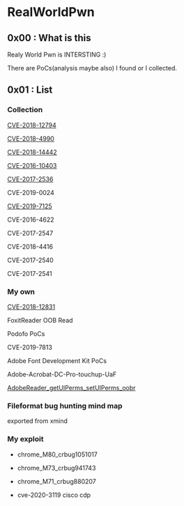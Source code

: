 # RealWorldPwn



## 0x00 : What is this

Realy World Pwn is INTERSTING :) 

There are PoCs(analysis maybe also) I found or I collected.

## 0x01 : List



### Collection

[CVE-2018-12794](https://github.com/o0xmuhe/RealWroldPwn/tree/master/CVE-2018-12794)

[CVE-2018-4990](https://github.com/o0xmuhe/RealWorldPwn/tree/master/CVE-2018-4990)

[CVE-2018-14442](https://github.com/o0xmuhe/RealWorldPwn/tree/master/CVE-2018-14442)

[CVE-2016-10403]((https://github.com/o0xmuhe/RealWorldPwn/tree/master/CVE-2016-10403))

[CVE-2017-2536]((https://github.com/o0xmuhe/RealWorldPwn/tree/master/CVE-2017-2536))

CVE-2019-0024

[CVE-2019-7125](https://www.talosintelligence.com/vulnerability_reports/TALOS-2019-0774)

CVE-2016-4622

CVE-2017-2547

CVE-2018-4416

CVE-2017-2540

CVE-2017-2541



### My own



[CVE-2018-12831](https://github.com/o0xmuhe/RealWroldPwn/tree/master/CVE-2018-12831)

FoxitReader OOB Read

Podofo PoCs 

CVE-2019-7813

Adobe Font Development Kit PoCs

Adobe-Acrobat-DC-Pro-touchup-UaF

[AdobeReader_getUIPerms_setUIPerms_oobr](https://o0xmuhe.github.io/2019/08/14/Adobe-Acrobat-Reader-getUIPerms-setUIPerms-Unicode-String-Out-of-bound-Read/)

### Fileformat bug hunting mind map

exported from xmind


### My exploit


- chrome_M80_crbug1051017

- chrome_M73_crbug941743

- chrome_M71_crbug880207

- cve-2020-3119 cisco cdp